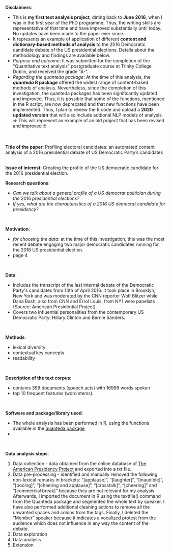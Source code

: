 <b>Disclaimers</b>:
* This is <b>my first text analysis project</b>, dating back to <b>June 2016</b>, when I was in the first year of the PhD programme. Thus, the writing skills are representative of that time and have improved substantially until today. No updates have been made to the paper ever since.
* It represents an example of application of different <b>content and dictionary-based methods of analysis</b> to the 2016 Democratic candidate debate of the US presidential elections. Details about the methodology and findings are available below. 
* <i>Purpose and outcome</i>: It was submitted for the completion of the "Quantitative text analysis" postgraduate course at Trinity College Dublin, and received the grade "A-".
* <i>Regarding the quanteda package</i>: At the time of this analysis, the <b><i>quanteda</i> R package</b> offered the widest range of content-based methods of analysis. Nevertheless, since the completion of this investigation, the quanteda packages has been significantly updated and improved. Thus, it is possible that some of the functions, mentioned in the R script, are now deprecated and that new functions have been implemented. Thus, I plan to review the R code and upload a <b>2020 updated version</b> that will also include addional NLP models of analysis. => This will represent an example of an old project that has been revised and improved :nerd_face:
<br>
<br>
<b>Title of the paper</b>: Profiling electoral candidates: an automated content analysis of a 2016 presidential debate of US Democratic Party’s candidates
<br>
<br>

<b>Issue of interest</b>: Creating the profile of the US democratic candidate for the 2016 presidential election.
<br>

<b>Research questions</b>:
* <i>Can we talk about a general profile of a US democrat politician during the 2016 presidential elections?</i>
* <i>If yes, what are the characteristics of a 2016 US democrat candidate for presidency?</i>
<br>

<b>Motivation</b>:
* <i>for choosing the data</i>: at the time of this investigation, this was the most recent debate engaging two major democratic candidates running for the 2016 US presidential election.
* page 4
<br>

<b>Data</b>: 
* Includes the transcript of the last internal debate of the Democratic Party's candidates from 14th of April 2016. It took place in Brooklyn, New York and was moderated by the CNN reporter Wolf Blitzer while Dana Bash, also from CNN and Errol Louis, from NY1 were panelists (Source: American Presidential Project).
* Covers two influential personalities from the contemporary US Democratic Party: Hillary Clinton and Bernie Sanders.
<br>

<b>Methods</b>:
* lexical diversity 
* contextual key concepts
* readability
<br>

<b>Description of the text corpus</b>:
* contains 399 documents (speech acts) with 16999 words spoken
* top 10 frequent features (word stems):

<br>

<b>Software and package/library used</b>:
* The whole analysis has been performed in R, using the functions available in the [quanteda package](https://quanteda.io/)
*
<br>

<b>Data analysis steps</b>:
1. Data collection - data obtained from the online database of [The American Presidency Project](https://www.presidency.ucsb.edu/documents/democratic-candidates-debate-brooklyn-new-york) and exported into a txt file.
2. Data pre-processing - identified and manually removed the following non-lexical remarks in brackets: “[applause]”, “[laughter]”, “[inaudible]”, “[booing]”, “[cheering and applause]”, “[crosstalk]”, “[cheering]” and “[commercial break]” because they are not relevant for my analysis
Afterwards, I imported the document in R using the textfile() command from the Quanteda package and segmented the whole text by speaker. I have also performed additional cleaning actions to remove all the unwanted spaces and colons from the tags. Finally, I deleted the “Member” speaker because it indicates a vocalized protest from the audience which does not influence in any way the content of the debate.
3. Data exploration
4. Data analysis
5. Extension

<br>
